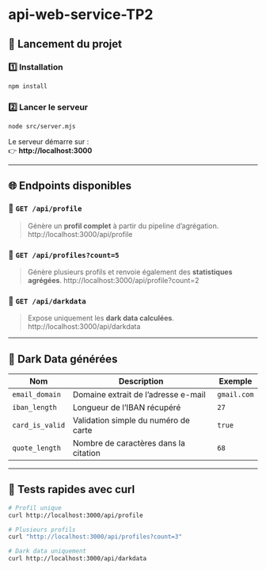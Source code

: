 # api-web-service-TP2

## 🚀 Lancement du projet

### 1️⃣ Installation
```bash
npm install
```

### 2️⃣ Lancer le serveur
```bash
node src/server.mjs
```

Le serveur démarre sur :  
👉 **http://localhost:3000**

---

## 🌐 Endpoints disponibles

### 🔹 `GET /api/profile`
> Génère un **profil complet** à partir du pipeline d’agrégation.
http://localhost:3000/api/profile

### 🔹 `GET /api/profiles?count=5`
> Génère plusieurs profils et renvoie également des **statistiques agrégées**.
http://localhost:3000/api/profile?count=2

### 🔹 `GET /api/darkdata`
> Expose uniquement les **dark data calculées**.
http://localhost:3000/api/darkdata

---

## 🧠 Dark Data générées

| Nom | Description | Exemple |
|------|--------------|----------|
| `email_domain` | Domaine extrait de l’adresse e-mail | `gmail.com` |
| `iban_length` | Longueur de l’IBAN récupéré | `27` |
| `card_is_valid` | Validation simple du numéro de carte | `true` |
| `quote_length` | Nombre de caractères dans la citation | `68` |

---

## 🧪 Tests rapides avec curl

```bash
# Profil unique
curl http://localhost:3000/api/profile

# Plusieurs profils
curl "http://localhost:3000/api/profiles?count=3"

# Dark data uniquement
curl http://localhost:3000/api/darkdata
```

